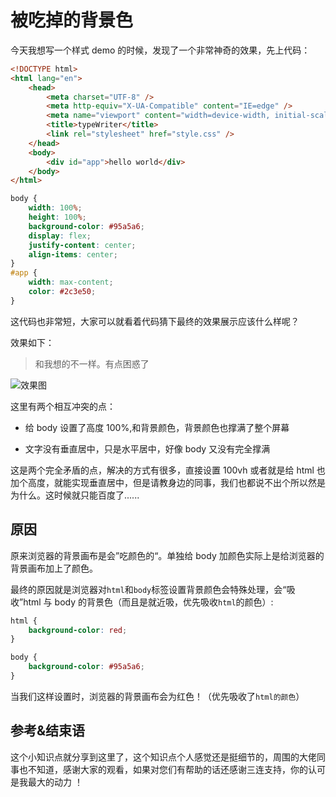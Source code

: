 # 被吃掉的背景色

今天我想写一个样式 demo 的时候，发现了一个非常神奇的效果，先上代码：

```html
<!DOCTYPE html>
<html lang="en">
	<head>
		<meta charset="UTF-8" />
		<meta http-equiv="X-UA-Compatible" content="IE=edge" />
		<meta name="viewport" content="width=device-width, initial-scale=1.0" />
		<title>typeWriter</title>
		<link rel="stylesheet" href="style.css" />
	</head>
	<body>
		<div id="app">hello world</div>
	</body>
</html>
```

```css
body {
	width: 100%;
	height: 100%;
	background-color: #95a5a6;
	display: flex;
	justify-content: center;
	align-items: center;
}
#app {
	width: max-content;
	color: #2c3e50;
}
```

这代码也非常短，大家可以就看着代码猜下最终的效果展示应该什么样呢？

效果如下：

> 和我想的不一样。有点困惑了

![效果图](https://vitepress-source.oss-cn-beijing.aliyuncs.com/typoraimage-20221213172943208.png)

这里有两个相互冲突的点：

- 给 body 设置了高度 100%,和背景颜色，背景颜色也撑满了整个屏幕

- 文字没有垂直居中，只是水平居中，好像 body 又没有完全撑满

这是两个完全矛盾的点，解决的方式有很多，直接设置 100vh 或者就是给 html 也加个高度，就能实现垂直居中，但是请教身边的同事，我们也都说不出个所以然是为什么。这时候就只能百度了......

## 原因

原来浏览器的背景画布是会”吃颜色的“。单独给 body 加颜色实际上是给浏览器的背景画布加上了颜色。

最终的原因就是浏览器对`html`和`body`标签设置背景颜色会特殊处理，会“吸收”html 与 body 的背景色（而且是就近吸，优先吸收`html`的颜色）:

```css
html {
	background-color: red;
}

body {
	background-color: #95a5a6;
}
```

当我们这样设置时，浏览器的背景画布会为红色！（优先吸收了`html的颜色`）

## 参考&结束语

这个小知识点就分享到这里了，这个知识点个人感觉还是挺细节的，周围的大佬同事也不知道，感谢大家的观看，如果对您们有帮助的话还感谢三连支持，你的认可是我最大的动力 ！
